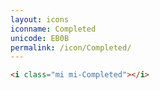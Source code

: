 ```yaml
---
layout: icons
iconname: Completed
unicode: EB0B
permalink: /icon/Completed/
---
```


``` html
<i class="mi mi-Completed"></i>
```
